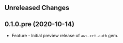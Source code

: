 Unreleased Changes
------------------


0.1.0.pre (2020-10-14)
------------------

* Feature - Initial preview release of `aws-crt-auth` gem.
